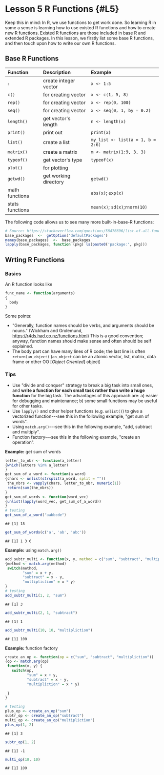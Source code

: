 # Lesson 5 R Functions {#L5}

Keep this in mind: In R, we use functions to get work done. So learning R in some a sense is learning how to use existed R functions and how to create new R functions. Existed R functions are those included in base R and extended R packages. In this lesson, we firstly list some base R functions, and then touch upon how to write our own R functions.

## Base R Functions

Function       |Description           | Example
:--------------|:---------------------|:-------------
`:`            |create integer vector | `x <- 1:5`
`c()`          |for creating vector   | `x <- c(1, 5, 8)`
`rep()`        |for creating vector   | `x <- rep(0, 100)`
`seq()`        |for creating vector   | `x <- seq(0, 1, by = 0.2)`
`length()`     |get vector's length   | `n <- length(x)`
`print()`      |print out             | `print(x)`
`list()`       |create a list         | `my_list <- list(a = 1, b = 2:6)`
`matrix()`     |create a matrix       | `m <- matrix(1:9, 3, 3)`
`typeof()`     |get vector's type     | `typeof(x)`
`plot()`       |for plotting          |
`getwd()`      |get working directory | `getwd()`
math functions |                      | `abs(x)`; `exp(x)`
stats functions|                      | `mean(x)`; `sd(x)`;`rnorm(10)`

The following code allows us to see many more built-in-base-R functions:

```r
# Source: https://stackoverflow.com/questions/58476696/list-of-all-functions-in-base-r
base_packages  <-  getOption('defaultPackages')
names(base_packages)  <-  base_packages
lapply(base_packages, function (pkg) ls(paste0('package:', pkg)))
```


## Wrting R Functions

### Basics 

An R function looks like

```r
func_name <- function(arguments)
{
  body
}
```

Some points:

- "Generally, function names should be verbs, and arguments should be nouns." (Wickham and Grolemund, https://r4ds.had.co.nz/functions.html) This is a good convention; anyway, function names should make sense and often should be self explained.
- The body part can have many lines of R code; the last line is often `return(an_object)` (`an_object` can be an atomic vector, list, matrix, data frame or other OO [*Object Oriented*] object) 

### Tips 

- Use "divide and conquer" strategy to break a big task into small ones, and **write a function for each small task rather than write a huge function** for the big task. The advantages of this approach are: a) easier for debugging and maintenance; b) some small functions may be useful for other tasks.
- Use `lapply()` and other helper functions (e.g. `unlist()`) to give a vectorized function---see this in the following example, "get sum of words".
- Using `match.arg()`---see this in the following example, "add, subtract and multiply".
- Function factory---see this in the following example, "create an operation".

**Example:** get sum of words

```r
letter_to_nbr <- function(a_letter) 
{which(letters %in% a_letter)
}
get_sum_of_a_word <- function(a_word)
{chars <- unlist(strsplit(a_word, split = ""))
 the_nbrs <- vapply(chars, letter_to_nbr, numeric(1))
 return(sum(the_nbrs))
}
get_sum_of_words <- function(word_vec)
{unlist(lapply(word_vec, get_sum_of_a_word))
}
# testing
get_sum_of_a_word("aabbcde")
```

```
## [1] 18
```

```r
get_sum_of_words(c('a', 'ab', 'abc'))
```

```
## [1] 1 3 6
```

**Example:** using `match.arg()`

```r
add_subtr_multi <- function(x, y, method = c("sum", "subtract", "multipliction"))
{method <- match.arg(method)
 switch(method,
        "sum" = x + y,
        "subtract" = x - y,
        "multipliction" = x * y)
}
# testing
add_subtr_multi(1, 2, "sum")
```

```
## [1] 3
```

```r
add_subtr_multi(2, 1, "subtract")
```

```
## [1] 1
```

```r
add_subtr_multi(10, 10, "multipliction")
```

```
## [1] 100
```


**Example:** function factory

```r
create_an_op <- function(op = c("sum", "subtract", "multipliction"))
{op <- match.arg(op)
 function(x, y) {
   switch(op,
          "sum" = x + y,
          "subtract" = x - y,
          "multipliction" = x * y)
           
 }
}

# testing
plus_op <- create_an_op("sum")
subtr_op <- create_an_op("subtract")
multi_op <- create_an_op("multipliction")
plus_op(1, 2)
```

```
## [1] 3
```

```r
subtr_op(1, 2)
```

```
## [1] -1
```

```r
multi_op(10, 10)
```

```
## [1] 100
```

